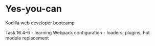 # Yes-you-can

Kodilla web developer bootcamp

Task 16.4-6 - learning Webpack configuration - loaders, plugins, hot module replacement